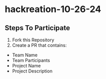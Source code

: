 # hackreation-10-26-24

## Steps To Participate
1) Fork this Repository
2) Create a PR that contains:
  * Team Name
  * Team Participants
  * Project Name
  * Project Description
